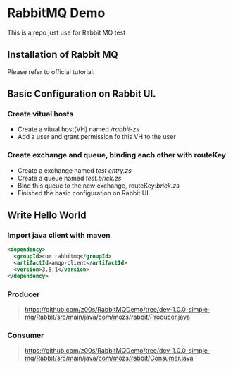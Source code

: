 # RabbitMQ Demo
This is a repo just use for Rabbit MQ test

## Installation of Rabbit MQ
Please refer to official tutorial.

## Basic Configuration on Rabbit UI.
### Create vitual hosts

- Create a vitual host(VH) named */rabbit-zs*
- Add a user and grant permission fo this VH to the user

### Create exchange and queue, binding each other with routeKey

- Create a exchange named *test entry.zs*
- Create a queue named *test.brick.zs*
- Bind this queue to the new exchange, routeKey:*brick.zs*
- Finished the basic configuration on Rabbit UI.

## Write Hello World

### Import java client with maven

```xml
<dependency>
  <groupId>com.rabbitmq</groupId>
  <artifactId>amqp-client</artifactId>
  <version>3.6.1</version>
</dependency>
```
### Producer
> https://github.com/z00s/RabbitMQDemo/tree/dev-1.0.0-simple-mq/Rabbit/src/main/java/com/mozs/rabbit/Producer.java

### Consumer

> https://github.com/z00s/RabbitMQDemo/tree/dev-1.0.0-simple-mq/Rabbit/src/main/java/com/mozs/rabbit/Consumer.java
